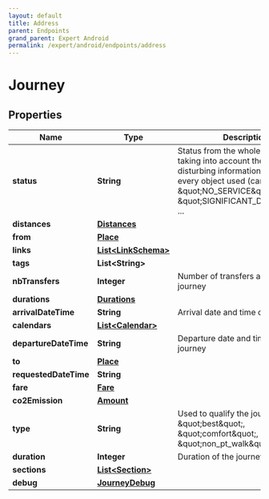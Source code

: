```yaml
---
layout: default
title: Address
parent: Endpoints
grand_parent: Expert Android
permalink: /expert/android/endpoints/address
---
```


# Journey

## Properties
Name | Type | Description | Notes
------------ | ------------- | ------------- | -------------
**status** | **String** | Status from the whole journey taking into account the most disturbing information retrieved on every object used (can be \&quot;NO_SERVICE\&quot;, \&quot;SIGNIFICANT_DELAYS\&quot;, ... | 
**distances** | [**Distances**](Distances.md) |  |  [optional]
**from** | [**Place**](Place.md) |  |  [optional]
**links** | [**List&lt;LinkSchema&gt;**](LinkSchema.md) |  |  [optional]
**tags** | **List&lt;String&gt;** |  | 
**nbTransfers** | **Integer** | Number of transfers along the journey | 
**durations** | [**Durations**](Durations.md) |  |  [optional]
**arrivalDateTime** | **String** | Arrival date and time of the journey |  [optional]
**calendars** | [**List&lt;Calendar&gt;**](Calendar.md) |  |  [optional]
**departureDateTime** | **String** | Departure date and time of the journey |  [optional]
**to** | [**Place**](Place.md) |  |  [optional]
**requestedDateTime** | **String** |  |  [optional]
**fare** | [**Fare**](Fare.md) |  | 
**co2Emission** | [**Amount**](Amount.md) |  | 
**type** | **String** | Used to qualify the journey (can be \&quot;best\&quot;, \&quot;comfort\&quot;, \&quot;non_pt_walk\&quot;, ... | 
**duration** | **Integer** | Duration of the journey (seconds) | 
**sections** | [**List&lt;Section&gt;**](Section.md) |  |  [optional]
**debug** | [**JourneyDebug**](JourneyDebug.md) |  |  [optional]




